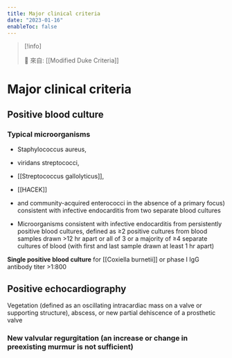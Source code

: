 ```yaml
---
title: Major clinical criteria
date: "2023-01-16"
enableToc: false
---
```


> [!info]
>
> 🌱 來自: [[Modified Duke Criteria]]

# Major clinical criteria

## Positive blood culture

### Typical microorganisms 
* Staphylococcus aureus, 
* viridans streptococci, 
* [[Streptococcus gallolyticus]], 
* [[HACEK]] 
* and community-acquired enterococci in the absence of a primary focus) consistent with infective endocarditis from two separate blood cultures

* Microorganisms consistent with infective endocarditis from persistently positive blood cultures, defined as ≥2 positive cultures from blood samples drawn >12 hr apart or all of 3 or a majority of ≥4 separate cultures of blood (with first and last sample drawn at least 1 hr apart)

**Single positive blood culture** for [[Coxiella burnetii]] or phase I IgG antibody titer >1:800

## Positive echocardiography
Vegetation (defined as an oscillating intracardiac mass on a valve or supporting structure), abscess, or new partial dehiscence of a prosthetic valve
### New valvular regurgitation (an increase or change in preexisting murmur is not sufficient)

